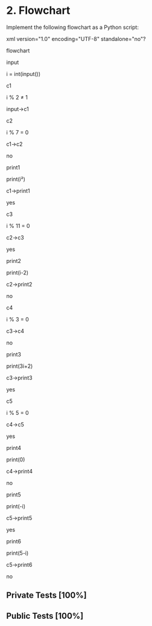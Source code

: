 # 2. Flowchart

Implement the following flowchart as a Python script:


xml version="1.0" encoding="UTF-8" standalone="no"?





flowchart



input

i = int(input())



c1

i % 2 ≠ 1



input->c1





c2

i % 7 = 0



c1->c2


no



print1

print(i²)



c1->print1


yes



c3

i % 11 = 0



c2->c3


yes



print2

print(i-2)



c2->print2


no



c4

i % 3 = 0



c3->c4


no



print3

print(3i+2)



c3->print3


yes



c5

i % 5 = 0



c4->c5


yes



print4

print(0)



c4->print4


no



print5

print(-i)



c5->print5


yes



print6

print(5-i)



c5->print6


no




## Private Tests [100%]

## Public Tests [100%]
